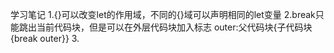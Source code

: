 学习笔记
1.{}可以改变let的作用域，不同的{}域可以声明相同的let变量
2.break只能跳出当前代码块，但是可以在外层代码块加入标志 outer:父代码块{子代码块{break outer}}
3.